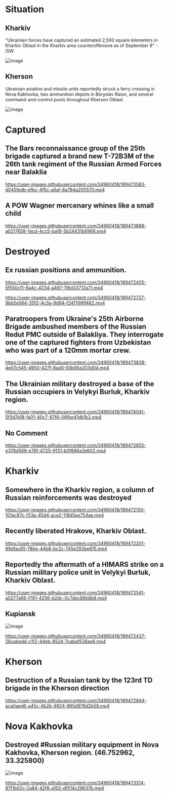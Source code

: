 # Situation

## Kharkiv

"Ukrainian forces have captured an estimated 2,500 square kilometers in Kharkiv Oblast in the Kharkiv area counteroffensive as of September 9" - ISW

![image](https://user-images.githubusercontent.com/34960418/189473784-4aac3025-a9b6-4f5e-9a1b-b0462625e716.png)


## Kherson

Ukrainian aviation and missile units reportedly struck a ferry crossing in Nova Kakhovka, two ammunition depots in Beryslav Raion, and several command-and-control posts throughout Kherson Oblast

![image](https://user-images.githubusercontent.com/34960418/189473657-d95e1828-3138-4da2-ada4-a524aa278aea.png)


# Captured

## The Bars reconnaissance group of the 25th brigade captured a brand new T-72B3M of the 26th tank regiment of the Russian Armed Forces near Balaklia

https://user-images.githubusercontent.com/34960418/189473583-d045fedb-efbc-4f5c-a5af-6a784a200570.mp4


## A POW Wagner mercenary whines like a small child

https://user-images.githubusercontent.com/34960418/189473888-a0217658-1ecd-4cc5-ba18-5b24431b6968.mp4


# Destroyed

## Ex russian positions and ammunition.

https://user-images.githubusercontent.com/34960418/189472405-5f550cf1-8a4c-4234-a497-116d33712a71.mp4

https://user-images.githubusercontent.com/34960418/189472727-9bb5e584-35f2-4c3a-9d94-f24f768ff482.mp4


## Paratroopers from Ukraine's 25th Airborne Brigade ambushed members of the Russian Redut PMC outside of Balakliya. They interrogate one of the captured fighters from Uzbekistan who was part of a 120mm mortar crew.

https://user-images.githubusercontent.com/34960418/189473838-4e07c545-4950-427f-8ad0-93b95e203d04.mp4


## The Ukrainian military destroyed a base of the Russian occupiers in Velykyi Burluk, Kharkiv region.

https://user-images.githubusercontent.com/34960418/189474041-5f3d7e18-fa01-40c7-87f4-06fbe41db1b2.mp4


## No Comment

https://user-images.githubusercontent.com/34960418/189472655-e378d589-e78f-4725-9131-b0f886a3e602.mp4


# Kharkiv

## Somewhere in the Kharkiv region, a column of Russian reinforcements was destroyed

https://user-images.githubusercontent.com/34960418/189472150-101ac87c-f33a-45d4-ace2-118d5ee754ae.mp4


## Recently liberated Hrakove, Kharkiv Oblast. 

https://user-images.githubusercontent.com/34960418/189472201-89dfac65-78be-44b8-bc2c-745e292be815.mp4


## Reportedly the aftermath of a HIMARS strike on a Russian military police unit in Velykyi Burluk, Kharkiv Oblast.

https://user-images.githubusercontent.com/34960418/189472541-a0277a98-f761-4256-b2dc-0c7dec89b8b8.mp4


## Kupiansk

![image](https://user-images.githubusercontent.com/34960418/189472081-04199b99-1824-4136-8af5-a5e1749dce46.png)

https://user-images.githubusercontent.com/34960418/189472437-26cabed4-c1f2-44eb-8524-7cabaf538ae6.mp4


# Kherson

## Destruction of a Russian tank by the 123rd TD brigade in the Kherson direction

https://user-images.githubusercontent.com/34960418/189472844-aca0aed6-a45c-4b2b-9924-865d978d2b56.mp4


# Nova Kakhovka

## Destroyed #Russian military equipment in Nova Kakhovka, Kherson region. (46.752962, 33.325800)

![image](https://user-images.githubusercontent.com/34960418/189473355-661faf81-9bd3-4f73-9a55-6726c1a6d06d.png)

https://user-images.githubusercontent.com/34960418/189473314-87f1b02c-2a84-42f8-a102-df514c29637b.mp4


